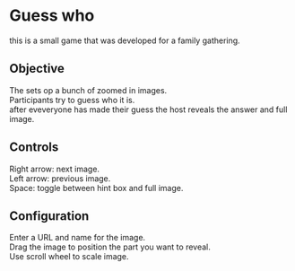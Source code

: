 # Guess who

this is a small game that was developed for a family gathering.

## Objective
The sets op a bunch of zoomed in images.      
Participants try to guess who it is.     
after eveveryone has made their guess the host reveals the answer and full image.


## Controls
Right arrow: next image.     
Left arrow: previous image.     
Space: toggle between hint box and full image.     

## Configuration
Enter a URL and name for the image.       
Drag the image to position the part you want to reveal.     
Use scroll wheel to scale image.

